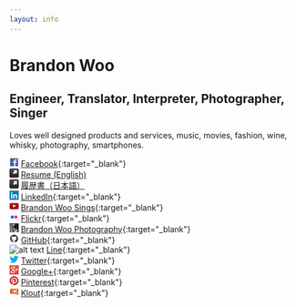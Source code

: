```yaml
---
layout: info
---
```


# Brandon Woo

## Engineer, Translator, Interpreter, Photographer, Singer

Loves well designed products and services, music, movies, fashion, wine, whisky, photography, smartphones.

![alt text][fb] [Facebook](https://www.facebook.com/brandonwoo){:target="_blank"}  
![alt text][resume] [Resume (English)](/resumes/en/)  
![alt text][resume] [履歴書（日本語）](/resumes/jp/)  
![alt text][linkedin] [LinkedIn](https://www.linkedin.com/in/brandonheato){:target="_blank"}  
![alt text][bwoosings] [Brandon Woo Sings](http://www.youtube.com/user/brandonwoosings){:target="_blank"}  
![alt text][flickr] [Flickr](https://www.flickr.com/brandonwoo/){:target="_blank"}  
![alt text][bwoophoto] [Brandon Woo Photography](https://brandonwoophotography.com/){:target="_blank"}  
![alt text][github] [GitHub](https://github.com/brandonwoo){:target="_blank"}  
![alt text][line] [Line](http://line.me/ti/p/F04-Zm4HAy){:target="_blank"}  
![alt text][twitter] [Twitter](https://twitter.com/brandonheato){:target="_blank"}  
![alt text][gplus] [Google+](https://plus.google.com/+BrandonWooGPlus){:target="_blank"}  
![alt text][pinterest] [Pinterest](http://pinterest.com/thehatguy){:target="_blank"}  
![alt text][klout] [Klout](http://klout.com/brandonheato){:target="_blank"}  

[fb]: images/icons/facebook.png
[line]: images/icons/line.png
[resume]: images/icons/resume.png
[gplus]: images/icons/gplus.png
[linkedin]: images/icons/linkedin.png
[flickr]: images/icons/flickr.png
[bwoophoto]: images/icons/brandonwoophotog.png
[bwoosings]: images/icons/youtube.png
[github]: images/icons/github.png
[twitter]: images/icons/twitter.png
[cal]: images/icons/myschedule.png
[klout]: images/icons/klout.png
[pinterest]: images/icons/pinterest.png
